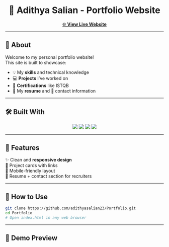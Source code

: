 <h1 align="center">💼 Adithya Salian - Portfolio Website</h1>

<p align="center">
  <a href="https://adithyasalian23.github.io/Portfolio" target="_blank">
    🌐 <strong>View Live Website</strong>
  </a>
</p>

---

## 📌 About

Welcome to my personal portfolio website!  
This site is built to showcase:

- 💡 My **skills** and technical knowledge  
- 💻 **Projects** I’ve worked on  
- 📜 **Certifications** like ISTQB  
- 📄 My **resume** and 🤝 contact information  

---

## 🛠️ Built With

<p align="center">
  <img src="https://img.shields.io/badge/HTML5-E34F26?style=flat&logo=html5&logoColor=white" />
  <img src="https://img.shields.io/badge/CSS3-1572B6?style=flat&logo=css3&logoColor=white" />
  <img src="https://img.shields.io/badge/JavaScript-F7DF1E?style=flat&logo=javascript&logoColor=black" />
  <img src="https://img.shields.io/badge/GitHub%20Pages-121013?style=flat&logo=github&logoColor=white" />
</p>

---

## 📂 Features

✨ Clean and **responsive design**  
📌 Project cards with links  
📱 Mobile-friendly layout  
📄 Resume + contact section for recruiters

---

## 🚀 How to Use

```bash
git clone https://github.com/adithyasalian23/Portfolio.git
cd Portfolio
# Open index.html in any web browser
```

---

## 📸 Demo Preview
